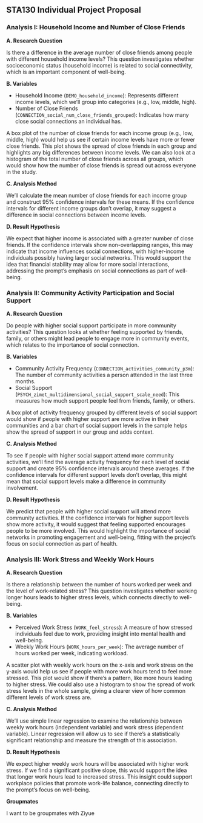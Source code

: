 ## STA130 Individual Project Proposal

### Analysis I: Household Income and Number of Close Friends

**A. Research Question**

Is there a difference in the average number of close friends among people with different household income levels? This question investigates whether socioeconomic status (household income) is related to social connectivity, which is an important component of well-being.

**B. Variables**
- Household Income (`DEMO_household_income`): Represents different income levels, which we’ll group into categories (e.g., low, middle, high).
- Number of Close Friends (`CONNECTION_social_num_close_friends_grouped`): Indicates how many close social connections an individual has.

A box plot of the number of close friends for each income group (e.g., low, middle, high) would help us see if certain income levels have more or fewer close friends. This plot shows the spread of close friends in each group and highlights any big differences between income levels. We can also look at a histogram of the total number of close friends across all groups, which would show how the number of close friends is spread out across everyone in the study.
    
**C. Analysis Method**

We’ll calculate the mean number of close friends for each income group and construct 95% confidence intervals for these means. If the confidence intervals for different income groups don’t overlap, it may suggest a difference in social connections between income levels.
    
**D. Result Hypothesis**

We expect that higher income is associated with a greater number of close friends. If the confidence intervals show non-overlapping ranges, this may indicate that income influences social connections, with higher-income individuals possibly having larger social networks. This would support the idea that financial stability may allow for more social interactions, addressing the prompt’s emphasis on social connections as part of well-being.

### Analysis II: Community Activity Participation and Social Support

**A. Research Question**

Do people with higher social support participate in more community activities? This question looks at whether feeling supported by friends, family, or others might lead people to engage more in community events, which relates to the importance of social connection.

**B. Variables**
- Community Activity Frequency (`CONNECTION_activities_community_p3m`): The number of community activities a person attended in the last three months.
- Social Support (`PSYCH_zimet_multidimensional_social_support_scale_need`): This measures how much support people feel from friends, family, or others.

A box plot of activity frequency grouped by different levels of social support would show if people with higher support are more active in their communities and a bar chart of social support levels in the sample helps show the spread of support in our group and adds context.
    
**C. Analysis Method**

To see if people with higher social support attend more community activities, we’ll find the average activity frequency for each level of social support and create 95% confidence intervals around these averages. If the confidence intervals for different support levels don’t overlap, this might mean that social support levels make a difference in community involvement.
    
**D. Result Hypothesis**

We predict that people with higher social support will attend more community activities. If the confidence intervals for higher support levels show more activity, it would suggest that feeling supported encourages people to be more involved. This would highlight the importance of social networks in promoting engagement and well-being, fitting with the project’s focus on social connection as part of health.

### Analysis III: Work Stress and Weekly Work Hours

**A. Research Question**

Is there a relationship between the number of hours worked per week and the level of work-related stress? This question investigates whether working longer hours leads to higher stress levels, which connects directly to well-being.

**B. Variables**
- Perceived Work Stress (`WORK_feel_stress`): A measure of how stressed individuals feel due to work, providing insight into mental health and well-being.
- Weekly Work Hours (`WORK_hours_per_week`): The average number of hours worked per week, indicating workload.

A scatter plot with weekly work hours on the x-axis and work stress on the y-axis would help us see if people with more work hours tend to feel more stressed. This plot would show if there’s a pattern, like more hours leading to higher stress. We could also use a histogram to show the spread of work stress levels in the whole sample, giving a clearer view of how common different levels of work stress are.
    
**C. Analysis Method**

We’ll use simple linear regression to examine the relationship between weekly work hours (independent variable) and work stress (dependent variable). Linear regression will allow us to see if there’s a statistically significant relationship and measure the strength of this association. 
    
**D. Result Hypothesis**

We expect higher weekly work hours will be associated with higher work stress. If we find a significant positive slope, this would support the idea that longer work hours lead to increased stress. This insight could support workplace policies that promote work-life balance, connecting directly to the prompt’s focus on well-being.

**Groupmates**

I want to be groupmates with Ziyue
